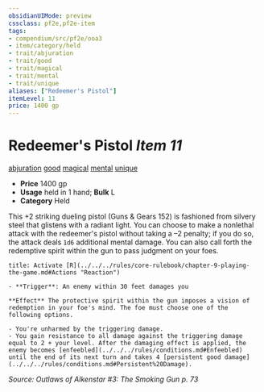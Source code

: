 ```yaml
---
obsidianUIMode: preview
cssclass: pf2e,pf2e-item
tags:
- compendium/src/pf2e/ooa3
- item/category/held
- trait/abjuration
- trait/good
- trait/magical
- trait/mental
- trait/unique
aliases: ["Redeemer's Pistol"]
itemLevel: 11
price: 1400 gp
---
```

# Redeemer's Pistol *Item 11*  
[abjuration](../../../rules/traits/abjuration.md)  [good](../../../rules/traits/good.md)  [magical](../../../rules/traits/magical.md)  [mental](../../../rules/traits/mental.md)  [unique](../../../rules/traits/unique.md)  

- **Price** 1400 gp
- **Usage** held in 1 hand; **Bulk** L
- **Category** Held

This +2 striking dueling pistol (Guns & Gears 152) is fashioned from silvery steel that glistens with a radiant light. You can choose to make a nonlethal attack with the redeemer's pistol without taking a –2 penalty; if you do so, the attack deals `1d6` additional mental damage. You can also call forth the redemptive spirit within the gun to pass judgment on your foes.

```ad-embed-ability
title: Activate [R](../../../rules/core-rulebook/chapter-9-playing-the-game.md#Actions "Reaction")

- **Trigger**: An enemy within 30 feet damages you

**Effect** The protective spirit within the gun imposes a vision of redemption in your foe's mind. The foe must choose one of the following options.

- You're unharmed by the triggering damage.
- You gain resistance to all damage against the triggering damage equal to 2 + your level. After the damaging effect is applied, the enemy becomes [enfeebled](../../../rules/conditions.md#Enfeebled) until the end of its next turn and takes 4 [persistent good damage](../../../rules/conditions.md#Persistent%20Damage).
```

*Source: Outlaws of Alkenstar #3: The Smoking Gun p. 73*
